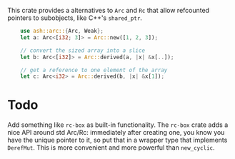This crate provides a alternatives to `Arc` and `Rc` that allow refcounted
pointers to subobjects, like C++'s `shared_ptr`.

```rust
    use ash::arc::{Arc, Weak};
    let a: Arc<[i32; 3]> = Arc::new([1, 2, 3]);

    // convert the sized array into a slice
    let b: Arc<[i32]> = Arc::derived(a, |x| &x[..]);

    // get a reference to one element of the array
    let c: Arc<i32> = Arc::derived(b, |x| &x[1]);
```

Todo
====

Add something like `rc-box` as built-in functionality. The `rc-box` crate adds a
nice API around std Arc/Rc: immediately after creating one, you know you have
the unique pointer to it, so put that in a wrapper type that implements
`DerefMut`. This is more convenient and more powerful than `new_cyclic`.
